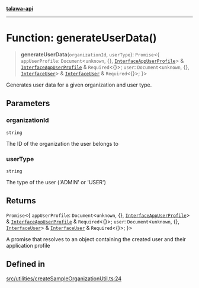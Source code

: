 [**talawa-api**](../../../README.md)

***

# Function: generateUserData()

> **generateUserData**(`organizationId`, `userType`): `Promise`\<\{ `appUserProfile`: `Document`\<`unknown`, \{\}, [`InterfaceAppUserProfile`](../../../models/AppUserProfile/interfaces/InterfaceAppUserProfile.md)\> & [`InterfaceAppUserProfile`](../../../models/AppUserProfile/interfaces/InterfaceAppUserProfile.md) & `Required`\<\{\}\>; `user`: `Document`\<`unknown`, \{\}, [`InterfaceUser`](../../../models/User/interfaces/InterfaceUser.md)\> & [`InterfaceUser`](../../../models/User/interfaces/InterfaceUser.md) & `Required`\<\{\}\>; \}\>

Generates user data for a given organization and user type.

## Parameters

### organizationId

`string`

The ID of the organization the user belongs to

### userType

`string`

The type of the user ('ADMIN' or 'USER')

## Returns

`Promise`\<\{ `appUserProfile`: `Document`\<`unknown`, \{\}, [`InterfaceAppUserProfile`](../../../models/AppUserProfile/interfaces/InterfaceAppUserProfile.md)\> & [`InterfaceAppUserProfile`](../../../models/AppUserProfile/interfaces/InterfaceAppUserProfile.md) & `Required`\<\{\}\>; `user`: `Document`\<`unknown`, \{\}, [`InterfaceUser`](../../../models/User/interfaces/InterfaceUser.md)\> & [`InterfaceUser`](../../../models/User/interfaces/InterfaceUser.md) & `Required`\<\{\}\>; \}\>

A promise that resolves to an object containing the created user and their application profile

## Defined in

[src/utilities/createSampleOrganizationUtil.ts:24](https://github.com/Suyash878/talawa-api/blob/f376d03c37e9acd046e7cc983947432c95f74442/src/utilities/createSampleOrganizationUtil.ts#L24)

